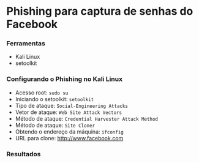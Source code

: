 # Phishing para captura de senhas do Facebook

### Ferramentas

- Kali Linux
- setoolkit

### Configurando o Phishing no Kali Linux

- Acesso root: ``` sudo su ```
- Iniciando o setoolkit: ```setoolkit ```
- Tipo de ataque: ``` Social-Engineering Attacks ```
- Vetor de ataque: ``` Web Site Attack Vectors ```
- Método de ataque: ``` Credential Harvester Attack Method ```
- Método de ataque: ``` Site Cloner ```
- Obtendo o endereço da máquina: ``` ifconfig ```
- URL para clone:  http://www.facebook.com 

### Resultados


